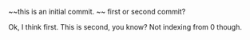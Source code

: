 ~~this is an initial commit. ~~
first or second commit? 

Ok, I think first. This is second, you know? Not indexing from 0 though. 

